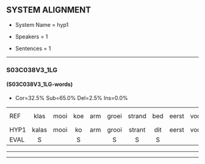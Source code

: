 
## SYSTEM ALIGNMENT

- System Name = hyp1

- Speakers = 1

- Sentences = 1

---

### S03C038V3_1LG

#### (S03C038V3_1LG-words)

- Cor=32.5%	Sub=65.0%	Del=2.5%	Ins=0.0%

|  |  |  |  |  |  |  |  |  |  |  |  |  |  |  |  |  |  |  |  |  |  |  |  |  |  |  |  |  |  |  |  |  |  |  |  |  |  |  |  |  |
|:--- |:---:|:---:|:---:|:---:|:---:|:---:|:---:|:---:|:---:|:---:|:---:|:---:|:---:|:---:|:---:|:---:|:---:|:---:|:---:|:---:|:---:|:---:|:---:|:---:|:---:|:---:|:---:|:---:|:---:|:---:|:---:|:---:|:---:|:---:|:---:|:---:|:---:|:---:|:---:|:---:|
| REF | klas | mooi | koe | arm | groei | strand | bed | eerst | voor | draai | sjaal | herfst | duur | straat | leeuw | clown | hoek | krant | hout | vriend | gauw | chips | groen | feest | reis | jas | huis | paard | vijf | muts | nieuw | kind | bang | oog | zacht | schoen | plas | neus | knoop*(knop) | plank |
| HYP1 | kalas | mooi | ko | arm | grooi | strant | dit | eerst | voor | draai | siaal | herfst | ker | straad | leol | klon | ook | trant | hout | vrind | gouw | schips | groen | feest | res | jas | has | part | vart | mut | ni | kind |  | ang | ohzacht | schoen | klas | nes | knop | plank |
| EVAL | S |  | S |  | S | S | S |  |  |  | S |  | S | S | S | S | S | S |  | S | S | S |  |  | S |  | S | S | S | S | S |  | D | S | S |  | S | S | S |  |
---

---
